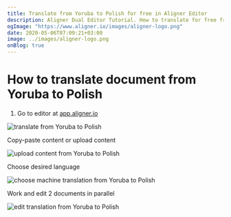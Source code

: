 ```yaml
---
title: Translate from Yoruba to Polish for free in Aligner Editor
description: Aligner Dual Editor Tutorial. How to translate for free from Yoruba to Polish. Aligner is multilingual document management platform. 
ogImage: "https://www.aligner.io/images/aligner-logo.png"
date: 2020-05-06T07:09:21+03:00
image: ../images/aligner-logo.png
onBlog: true
---
```


# How to translate document from Yoruba to Polish

1. Go to editor at [app.aligner.io](https://app.aligner.io "Aligner App web page")

![translate from Yoruba to Polish](../aligner-blank-editor.png "translate from Yoruba to Polish")

Copy-paste content or upload content

![upload content from Yoruba to Polish](../aligner-uploaded-document.png "upload content from Yoruba to Polish")

Choose desired language

![choose machine translation from Yoruba to Polish](../aligner-language-dropdown.png "choose machine translation from Yoruba to Polish")

Work and edit 2 documents in parallel

![edit translation from Yoruba to Polish](../aligner-double-sitded-editor.png "edit translation from Yoruba to Polish")

